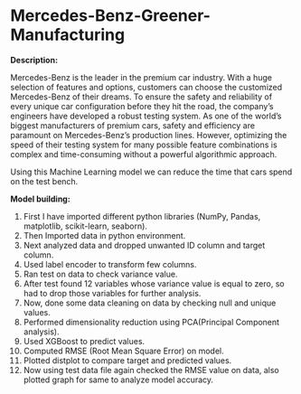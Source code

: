 # Mercedes-Benz-Greener-Manufacturing

<b>Description:</b>

Mercedes-Benz is the leader in the premium car industry. With a huge selection of features and options, customers can choose the customized Mercedes-Benz of their dreams.
To ensure the safety and reliability of every unique car configuration before they hit the road, the company’s engineers have developed a robust testing system. As one of the world’s biggest manufacturers of premium cars, safety and efficiency are paramount on Mercedes-Benz’s production lines. However, optimizing the speed of their testing system for many possible feature combinations is complex and time-consuming without a powerful algorithmic approach.

Using this Machine Learning model we can reduce the time that cars spend on the test bench. 

<b>Model building:</b>

1.	First I have imported different python libraries (NumPy, Pandas, matplotlib, scikit-learn, seaborn).
2.	Then Imported data in python environment.
3.	Next analyzed data and dropped unwanted ID column and target column.
4.	Used label encoder to transform few columns.
5.	Ran test on data to check variance value.
6.	After test found 12 variables whose variance value is equal to zero, so had to drop those variables for further analysis.
7.	Now, done some data cleaning on data by checking null and unique values.
8.	Performed dimensionality reduction using PCA(Principal Component analysis).
9.	Used XGBoost  to predict values.
10.	Computed RMSE (Root Mean Square Error) on model.
11.	Plotted distplot to compare target and predicted values.
12.	Now using test data file again checked the RMSE value on data, also plotted graph for same to analyze model accuracy.
